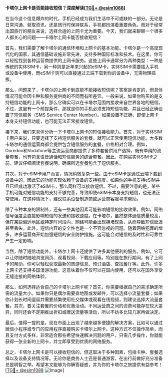 **卡塔尔上网卡是否能接收短信？深度解读[[TG💪+ @esim1088](https://t.me/s/esim1088)]**

在当今这个信息爆炸的时代，手机已经成为我们生活中不可或缺的一部分。无论是日常沟通、获取资讯，还是旅行时保持联系，手机都扮演着重要角色。而对于经常出国旅行的朋友来说，选择合适的上网卡尤为重要。今天，我们就来聊聊一个很多人都关心的问题——卡塔尔上网卡能否接收短信？

首先，我们需要了解卡塔尔的通信环境和上网卡的基本功能。卡塔尔是一个高度现代化的国家，其通信基础设施非常先进，支持多种国际标准和技术。在这里，你可以轻松找到各种运营商提供的上网卡服务。这些上网卡通常分为两种类型：一种是传统的实体SIM卡，另一种则是近年来兴起的eSIM卡。实体SIM卡需要插入手机或设备中使用，而eSIM卡则可以直接通过云端下载到你的设备中，无需物理插拔。

那么，问题来了，卡塔尔的上网卡到底能不能接收短信呢？答案是肯定的，但具体情况可能会因卡种和服务提供商的不同而有所差异。一般来说，如果你购买的是支持短信功能的上网卡，那么它确实可以在卡塔尔范围内接收来自世界各地的短信。不过，这里有一个前提条件，那就是你的手机必须支持短信功能，并且已经正确设置了短信服务（SMS Service Center Number）。如果设置不正确，即使上网卡本身支持短信功能，也可能无法正常接收短信。

接下来，我们来具体分析一下卡塔尔上网卡的短信接收能力。首先，对于实体SIM卡用户来说，只要选择了支持短信服务的套餐，就可以正常使用短信功能。大多数卡塔尔的通信运营商都会提供包含短信服务的套餐，价格相对合理。例如，Ooredoo和Vodafone等主流运营商都提供了多种套餐供用户选择，既有单纯的流量套餐，也有包含语音通话和短信服务的综合套餐。因此，在购买实体SIM卡之前，建议仔细阅读套餐说明，确保所选套餐包含了短信服务。

其次，对于eSIM卡用户而言，情况稍微复杂一些。由于eSIM卡是通过云端下载到设备中的，因此它的功能实现依赖于设备的支持程度。如果你的手机支持eSIM并且已经成功激活了eSIM卡，那么同样可以接收短信。不过，需要注意的是，某些手机可能对短信功能的支持不够完善，导致即使eSIM卡本身支持短信，也无法正常使用。在这种情况下，建议联系设备制造商或运营商客服寻求帮助。

除了卡种本身的限制外，还有一些其他因素可能影响短信的接收效果。例如，网络信号强度会直接影响短信的发送和接收速度。在卡塔尔，虽然整体通信质量较高，但在某些偏远地区或特定时间段内，网络可能会出现拥堵现象，从而导致短信延迟甚至丢失。此外，短信内容的安全性也是一个不容忽视的问题。随着网络犯罪的增多，许多运营商开始加强短信的安全防护措施，这可能会对短信的及时性和可靠性产生一定影响。

当然，除了短信功能外，卡塔尔上网卡还提供了许多其他便利的服务。例如，它可以让你随时随地浏览网页、观看视频、下载应用等。特别是在旅行期间，有了上网卡的帮助，你可以轻松获取最新的旅游信息、预订酒店、查找餐厅等。此外，许多上网卡还支持多国漫游功能，这意味着你不仅可以在国内使用，还可以在国外享受无缝连接的网络体验。

那么，如何选择适合自己的卡塔尔上网卡呢？首先，你需要根据自己的需求确定所需的流量大小。如果你只是偶尔需要查地图或发邮件，可以选择小流量套餐；如果你计划长时间逗留并需要频繁使用社交媒体或观看在线视频，则建议选择大流量套餐。其次，要关注套餐的价格和优惠活动。不同运营商之间的资费可能存在较大差异，同时还会不定期推出折扣或赠送流量等活动，所以不妨多比较几家再做决定。

最后，值得一提的是，现在市面上出现了越来越多便捷的解决方案，比如可以通过微信小程序或专门的应用程序直接购买卡塔尔上网卡。这种方式不仅操作简单，而且支付方式多样，非常适合那些希望快速解决问题的用户。只需几步操作，你就能获得一张全新的上网卡，并立即享受到优质的网络服务。

总之，卡塔尔上网卡是可以接收短信的，但这取决于多种因素，包括卡种、套餐选择以及设备支持情况等。无论你是商务人士还是普通游客，在出行前做好充分准备总是明智之举。希望本文能够为你解答疑惑，并为你的卡塔尔之旅提供有益参考！[[TG💪+ @esim1088](https://t.me/s/esim1088) ![Image](https://i.postimg.cc/4NQfJmqS/Snipaste-2025-05-13-00-14-12.png)]